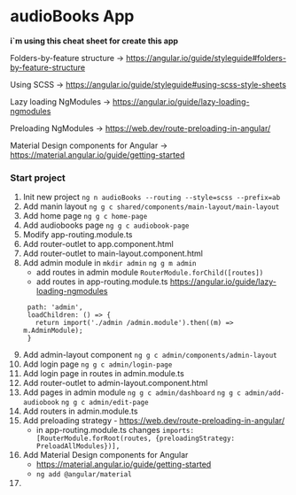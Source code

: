 # audioBooks App

**i`m using this cheat sheet for create this app**

Folders-by-feature structure -> https://angular.io/guide/styleguide#folders-by-feature-structure

Using SCSS -> https://angular.io/guide/styleguide#using-scss-style-sheets

Lazy loading NgModules -> https://angular.io/guide/lazy-loading-ngmodules

Preloading NgModules -> https://web.dev/route-preloading-in-angular/

Material Design components for Angular -> https://material.angular.io/guide/getting-started

### Start project
1. Init new project
``` ng n audioBooks --routing --style=scss --prefix=ab ```
2. Add manin layout
``` ng g c shared/components/main-layout/main-layout ```
3. Add home page
``` ng g c home-page ```
4. Add audiobooks page
``` ng g c audiobook-page ```
5. Modify app-routing.module.ts
6. Add router-outlet to app.component.html
7. Add router-outlet to main-layout.component.html
8. Add admin module in 
```mkdir admin```
```ng g m admin```
    * add routes in admin module
   ```RouterModule.forChild([routes])```
    * add routes in app-routing.module.ts
      https://angular.io/guide/lazy-loading-ngmodules
   ```{
    path: 'admin',
    loadChildren: () => {
      return import('./admin /admin.module').then((m) => m.AdminModule);
    }
9. Add admin-layout component
```ng g c admin/components/admin-layout```
10. Add login page
```ng g c admin/login-page```
11. Add login page in routes in admin.module.ts
12. Add router-outlet to admin-layout.component.html
13. Add pages in admin module
```ng g c admin/dashboard```
```ng g c admin/add-audiobook```
```ng g c admin/edit-page```
14. Add routers in admin.module.ts
15. Add preloading strategy - https://web.dev/route-preloading-in-angular/
    * in app-routing.module.ts changes 
    ```imports: [RouterModule.forRoot(routes, {preloadingStrategy: PreloadAllModules})],```
16. Add Material Design components for Angular
    * https://material.angular.io/guide/getting-started
    * ```ng add @angular/material```
17. 
